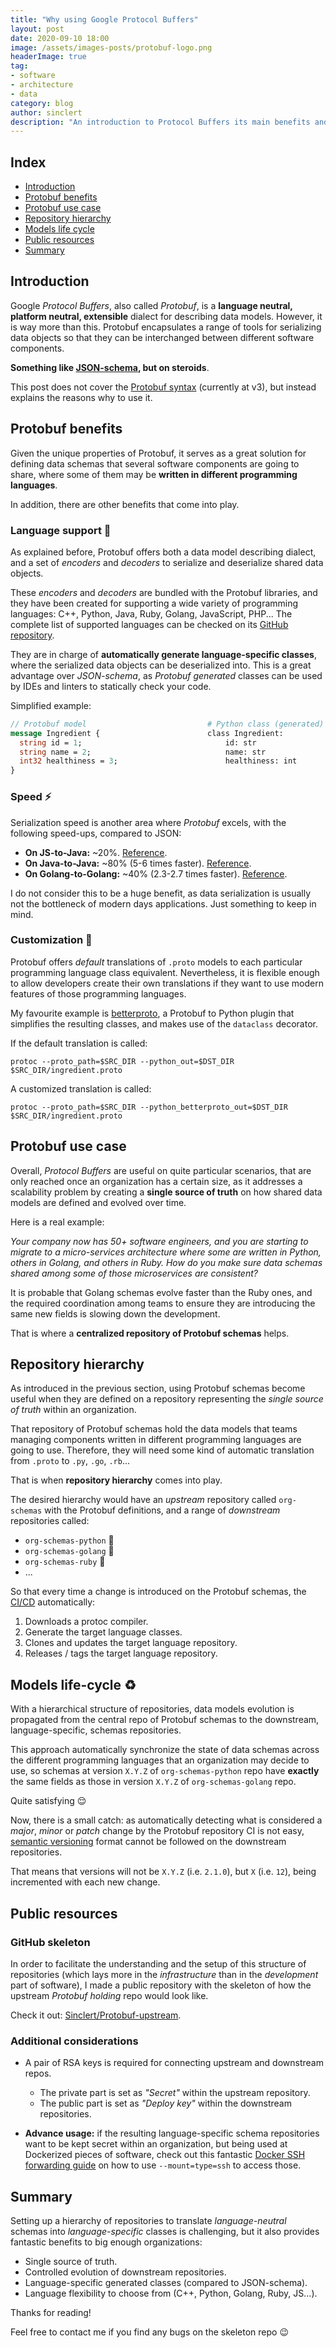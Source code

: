 ```yaml
---
title: "Why using Google Protocol Buffers"
layout: post
date: 2020-09-10 18:00
image: /assets/images-posts/protobuf-logo.png
headerImage: true
tag:
- software
- architecture
- data
category: blog
author: sinclert
description: "An introduction to Protocol Buffers its main benefits and use cases"
---
```



## Index

- [Introduction](#introduction)
- [Protobuf benefits](#protobuf-benefits)
- [Protobuf use case](#protobuf-use-case)
- [Repository hierarchy](#repository-hierarchy)
- [Models life cycle](#models-life-cycle)
- [Public resources](#public-resources)
- [Summary](#summary)


## Introduction
Google _Protocol Buffers_, also called _Protobuf_, is a **language neutral,
platform neutral, extensible** dialect for describing data models. However,
it is way more than this. Protobuf encapsulates a range of tools for serializing
data objects so that they can be interchanged between different software components.

**Something like [JSON-schema][json-schema-web], but on steroids**.

This post does not cover the [Protobuf syntax][protobuf-syntax] (currently at v3),
but instead explains the reasons why to use it.


## Protobuf benefits
Given the unique properties of Protobuf, it serves as a great solution for defining
data schemas that several software components are going to share, where some of them
may be **written in different programming languages**.

In addition, there are other benefits that come into play.

### Language support 💱 
As explained before, Protobuf offers both a data model describing dialect, and a
set of _encoders_ and _decoders_ to serialize and deserialize shared data objects.

These _encoders_ and _decoders_ are bundled with the Protobuf libraries, and they have been
created for supporting a wide variety of programming languages: C++, Python, Java, Ruby, 
Golang, JavaScript, PHP... The complete list of supported languages can be checked
on its [GitHub repository][protobuf-repo].

They are in charge of **automatically generate language-specific classes**,
where the serialized data objects can be deserialized into. This is a great advantage
over _JSON-schema_, as _Protobuf generated_ classes can be used by IDEs and linters
to statically check your code.

Simplified example:

```protobuf
// Protobuf model                           # Python class (generated)
message Ingredient {                        class Ingredient:
  string id = 1;                                id: str
  string name = 2;                              name: str
  int32 healthiness = 3;                        healthiness: int
}
```

### Speed ⚡️
Serialization speed is another area where _Protobuf_ excels, with the following speed-ups, compared to JSON:

- **On JS-to-Java:** ~20%. [Reference][performance-post-java].
- **On Java-to-Java:** ~80% (5-6 times faster). [Reference][performance-post-java].
- **On Golang-to-Golang:** ~40% (2.3-2.7 times faster). [Reference][performance-post-golang].

I do not consider this to be a huge benefit, as data serialization is usually not
the bottleneck of modern days applications. Just something to keep in mind.

### Customization 🎨
Protobuf offers _default_ translations of `.proto` models to each particular programming
language class equivalent. Nevertheless, it is flexible enough to allow developers create
their own translations if they want to use modern features of those programming languages.

My favourite example is [betterproto][better-proto-github], a Protobuf to Python plugin
that simplifies the resulting classes, and makes use of the `dataclass` decorator.

If the default translation is called:

```shell
protoc --proto_path=$SRC_DIR --python_out=$DST_DIR $SRC_DIR/ingredient.proto
```

A customized translation is called:

```shell
protoc --proto_path=$SRC_DIR --python_betterproto_out=$DST_DIR $SRC_DIR/ingredient.proto
```


## Protobuf use case
Overall, _Protocol Buffers_ are useful on quite particular scenarios, that are only
reached once an organization has a certain size, as it addresses a scalability problem by
creating a **single source of truth** on how shared data models are defined and evolved over time.

Here is a real example:

_Your company now has 50+ software engineers, and you are starting to migrate to a micro-services
architecture where some are written in Python, others in Golang, and others in Ruby.
How do you make sure data schemas shared among some of those microservices are consistent?_

It is probable that Golang schemas evolve faster than the Ruby ones, and the required coordination
among teams to ensure they are introducing the same new fields is slowing down the development.

That is where a **centralized repository of Protobuf schemas** helps.


## Repository hierarchy
As introduced in the previous section, using Protobuf schemas become useful when they
are defined on a repository representing the _single source of truth_ within an organization.

That repository of Protobuf schemas hold the data models that teams managing components written
in different programming languages are going to use. Therefore, they will need some kind of
automatic translation from `.proto` to `.py`, `.go`, `.rb`...

That is when **repository hierarchy** comes into play.

The desired hierarchy would have an _upstream_ repository called `org-schemas`
with the Protobuf definitions, and a range of _downstream_ repositories called:
- `org-schemas-python` 🐍
- `org-schemas-golang` 🐇
- `org-schemas-ruby` 💎
- ...

So that every time a change is introduced on the Protobuf schemas, the [CI/CD][redhat-ci-cd] automatically:
1. Downloads a protoc compiler.
2. Generate the target language classes.
3. Clones and updates the target language repository.
4. Releases / tags the target language repository.


## Models life-cycle ♻️
With a hierarchical structure of repositories, data models evolution is propagated from the
central repo of Protobuf schemas to the downstream, language-specific, schemas repositories.

This approach automatically synchronize the state of data schemas across the different
programming languages that an organization may decide to use, so schemas at version `X.Y.Z`
of `org-schemas-python` repo have **exactly** the same fields as those in version `X.Y.Z` 
of `org-schemas-golang` repo.

Quite satisfying 😌

Now, there is a small catch: as automatically detecting what is considered a _major_, _minor_ or _patch_
change by the Protobuf repository CI is not easy, [semantic versioning][semantic-versioning] format
cannot be followed on the downstream repositories.

That means that versions will not be `X.Y.Z` (i.e. `2.1.0`), but `X` (i.e. `12`),
being incremented with each new change.


## Public resources

### GitHub skeleton
In order to facilitate the understanding and the setup of this structure of repositories
(which lays more in the _infrastructure_ than in the _development_ part of software), I made
a public repository with the skeleton of how the upstream _Protobuf holding_ repo would look like.

Check it out: [Sinclert/Protobuf-upstream][protobuf-skeleton-repo].

### Additional considerations
- A pair of RSA keys is required for connecting upstream and downstream repos.
    - The private part is set as _"Secret"_ within the upstream repository.
    - The public part is set as _"Deploy key"_ within the downstream repositories.

- **Advance usage:** if the resulting language-specific schema repositories want to be
kept secret within an organization, but being used at Dockerized pieces of software,
check out this fantastic [Docker SSH forwarding guide][docker-ssh-guide] on how
to use `--mount=type=ssh` to access those.


## Summary
Setting up a hierarchy of repositories to translate _language-neutral_ schemas into
_language-specific_ classes is challenging, but it also provides fantastic benefits
to big enough organizations:

- Single source of truth.
- Controlled evolution of downstream repositories.
- Language-specific generated classes (compared to JSON-schema).
- Language flexibility to choose from (C++, Python, Golang, Ruby, JS...).

Thanks for reading!

Feel free to contact me if you find any bugs on the skeleton repo 😉


[better-proto-github]: https://github.com/danielgtaylor/python-betterproto
[docker-ssh-guide]: https://medium.com/@tonistiigi/build-secrets-and-ssh-forwarding-in-docker-18-09-ae8161d066
[json-schema-web]: https://json-schema.org
[performance-post-golang]: https://blog.usejournal.com/what-the-hell-is-protobuf-4aff084c5db4
[performance-post-java]: https://auth0.com/blog/beating-json-performance-with-protobuf/
[protobuf-skeleton-repo]: https://github.com/Sinclert/Protobuf-upstream
[protobuf-syntax]: https://developers.google.com/protocol-buffers/docs/proto3
[protobuf-repo]: https://github.com/protocolbuffers/protobuf
[redhat-ci-cd]: https://www.redhat.com/en/topics/devops/what-is-ci-cd
[semantic-versioning]: https://semver.org
